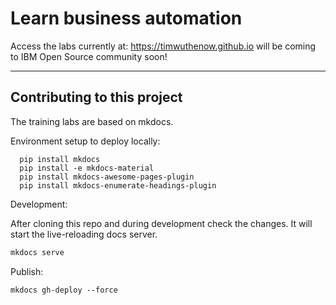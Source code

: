 # Learn business automation

Access the labs currently at: https://timwuthenow.github.io will be coming to IBM Open Source community soon!

---

## Contributing to this project

The training labs are based on mkdocs.

Environment setup to deploy locally:

~~~bin/bash
  pip install mkdocs
  pip install -e mkdocs-material
  pip install mkdocs-awesome-pages-plugin
  pip install mkdocs-enumerate-headings-plugin
~~~

Development:

After cloning this repo and during development check the changes. It will start the live-reloading docs server.

~~~bash
mkdocs serve
~~~

Publish:

~~~bin
mkdocs gh-deploy --force
~~~
